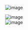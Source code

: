 ![image](https://github.com/meashishpatel/Javascript-Backend/assets/107139540/9049e90d-59c2-44fa-ad9f-3b6ca50cbb2c)
<br/>

![image](https://github.com/meashishpatel/Javascript-Backend/assets/107139540/5843933e-dce6-4efd-933d-fd8c36d2ad3e)
<br/>
![image](https://github.com/meashishpatel/Javascript-Backend/assets/107139540/e60a1813-5519-4ed7-9a14-0f618df2340e)

